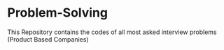 # Problem-Solving
This Repository contains the codes of all most asked interview problems (Product Based Companies)  
